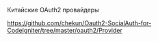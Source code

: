 Китайские OAuth2 провайдеры

https://github.com/chekun/Oauth2-SocialAuth-for-CodeIgniter/tree/master/oauth2/Provider
